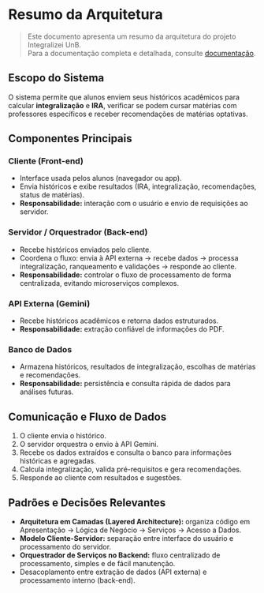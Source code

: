 # Resumo da Arquitetura

> Este documento apresenta um resumo da arquitetura do projeto Integralizei UnB.  
> Para a documentação completa e detalhada, consulte [documentação](./documentacao.md).

## Escopo do Sistema

O sistema permite que alunos enviem seus históricos acadêmicos para calcular **integralização** e **IRA**, verificar se podem cursar matérias com professores específicos e receber recomendações de matérias optativas.

## Componentes Principais

### Cliente (Front-end)
- Interface usada pelos alunos (navegador ou app).
- Envia históricos e exibe resultados (IRA, integralização, recomendações, status de matérias).
- **Responsabilidade:** interação com o usuário e envio de requisições ao servidor.

### Servidor / Orquestrador (Back-end)
- Recebe históricos enviados pelo cliente.
- Coordena o fluxo: envia à API externa → recebe dados → processa integralização, ranqueamento e validações → responde ao cliente.
- **Responsabilidade:** controlar o fluxo de processamento de forma centralizada, evitando microserviços complexos.

### API Externa (Gemini)
- Recebe históricos acadêmicos e retorna dados estruturados.
- **Responsabilidade:** extração confiável de informações do PDF.

### Banco de Dados
- Armazena históricos, resultados de integralização, escolhas de matérias e recomendações.
- **Responsabilidade:** persistência e consulta rápida de dados para análises futuras.

## Comunicação e Fluxo de Dados

1. O cliente envia o histórico.
2. O servidor orquestra o envio à API Gemini.
3. Recebe os dados extraídos e consulta o banco para informações históricas e agregadas.
4. Calcula integralização, valida pré-requisitos e gera recomendações.
5. Responde ao cliente com resultados e sugestões.

## Padrões e Decisões Relevantes

- **Arquitetura em Camadas (Layered Architecture):** organiza código em Apresentação → Lógica de Negócio → Serviços → Acesso a Dados.
- **Modelo Cliente-Servidor:** separação entre interface do usuário e processamento do servidor.
- **Orquestrador de Serviços no Backend:** fluxo centralizado de processamento, simples e de fácil manutenção.
- Desacoplamento entre extração de dados (API externa) e processamento interno (back-end).
